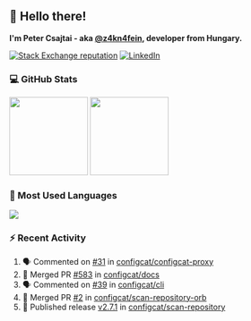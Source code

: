 ## 👋 Hello there!

**I'm Peter Csajtai - aka [@z4kn4fein](https://github.com/z4kn4fein), developer from Hungary.**

[![Stack Exchange reputation](https://img.shields.io/stackexchange/stackoverflow/r/8700582?color=orange&label=reputation&logo=stackoverflow&style=for-the-badge)](https://stackoverflow.com/users/8700582)
[![LinkedIn](https://img.shields.io/badge/linkedin-%230077B5.svg?style=for-the-badge&logo=linkedin&logoColor=white)](https://www.linkedin.com/in/csajtai-p%C3%A9ter-45395341/)

### 💻 GitHub Stats

<div>
  <img height="140px" src="https://github-readme-stats-pcsajtai.vercel.app/api?username=z4kn4fein&show_icons=true&hide_border=true&count_private=true&custom_title=Stats&theme=dracula&line_height=24&hide_title=true">
  <img height="140px" src="https://streak-stats.demolab.com?user=z4kn4fein&theme=dracula&hide_border=true">
  
</div>

### :toolbox: Most Used Languages

<img src="https://github-readme-stats-pcsajtai.vercel.app/api/top-langs/?username=z4kn4fein&theme=dracula&hide_border=true&layout=compact&langs_count=8&hide_title=true">

### :zap: Recent Activity

<!--START_SECTION:activity-->
1. 🗣 Commented on [#31](https://github.com/configcat/configcat-proxy/issues/31#issuecomment-3132887325) in [configcat/configcat-proxy](https://github.com/configcat/configcat-proxy)
2. 🎉 Merged PR [#583](https://github.com/configcat/docs/pull/583) in [configcat/docs](https://github.com/configcat/docs)
3. 🗣 Commented on [#39](https://github.com/configcat/cli/issues/39#issuecomment-3078011963) in [configcat/cli](https://github.com/configcat/cli)
4. 🎉 Merged PR [#2](https://github.com/configcat/scan-repository-orb/pull/2) in [configcat/scan-repository-orb](https://github.com/configcat/scan-repository-orb)
5. 🚀 Published release [v2.7.1](https://github.com/configcat/scan-repository/releases/tag/v2.7.1) in [configcat/scan-repository](https://github.com/configcat/scan-repository)
<!--END_SECTION:activity-->
